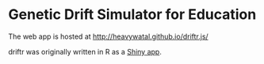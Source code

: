 Genetic Drift Simulator for Education
=====================================

The web app is hosted at
http://heavywatal.github.io/driftr.js/

driftr was originally written in R as a
[Shiny app](https://github.com/heavywatal/driftr).
